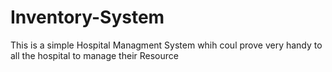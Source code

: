 # Inventory-System
This is a simple Hospital Managment System whih coul prove very handy to all the hospital to manage their Resource
